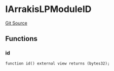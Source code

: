 # IArrakisLPModuleID

[Git Source](https://github.com/ArrakisFinance/arrakis-modular/blob/main/src/interfaces/IArrakisLPModuleID.sol)

## Functions

### id

```solidity
function id() external view returns (bytes32);
```
